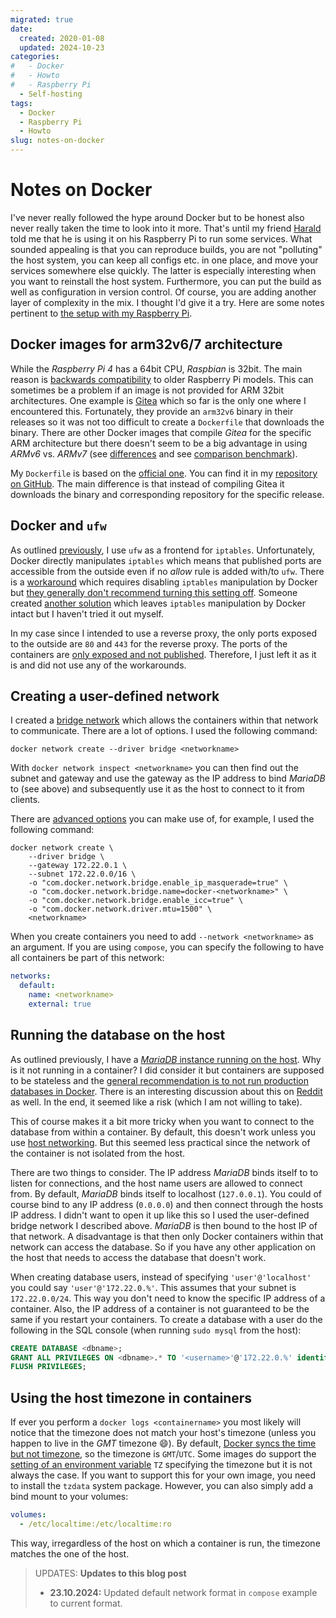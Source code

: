```yaml
---
migrated: true
date:
  created: 2020-01-08
  updated: 2024-10-23
categories:
#   - Docker
#   - Howto
#   - Raspberry Pi
  - Self-hosting
tags:
  - Docker
  - Raspberry Pi
  - Howto
slug: notes-on-docker
---
```


# Notes on Docker

I've never really followed the hype around Docker but to be honest also never really taken the time to look into it more.
That's until my friend [Harald](https://jesinger.net/) told me that he is using it on his Raspberry Pi to run some services.
What sounded appealing is that you can reproduce builds, you are not "polluting" the host system, you can keep all configs etc. in one place, and move your services somewhere else quickly.
The latter is especially interesting when you want to reinstall the host system.
Furthermore, you can put the build as well as configuration in version control.
Of course, you are adding another layer of complexity in the mix.
I thought I'd give it a try.
Here are some notes pertinent to [the setup with my Raspberry Pi](./notes-on-setting-up-my-raspberry-pi.md).

<!-- more -->

## Docker images for arm32v6/7 architecture

While the _Raspberry Pi 4_ has a 64bit CPU, _Raspbian_ is 32bit.
The main reason is [backwards compatibility](https://forums.raspberrypi.com/viewtopic.php?t=252369#p1539974) to older Raspberry Pi models.
This can sometimes be a problem if an image is not provided for ARM 32bit architectures.
One example is [Gitea](https://about.gitea.com/products/gitea/) which so far is the only one where I encountered this.
Fortunately, they provide an `arm32v6` binary in their releases so it was not too difficult to create a `Dockerfile` that downloads the binary.
There are other Docker images that compile _Gitea_ for the specific ARM architecture but there doesn't seem to be a big advantage in using _ARMv6_ vs. _ARMv7_ (see [differences](http://single-boards.com/armv6-vs-armv7/) and see [comparison benchmark](https://www.mikronauts.com/raspberry-pi/raspberry-pi-2-raspbian-vs-linero-armv6-vs-armv7/)).

My `Dockerfile` is based on the [official one](https://github.com/go-gitea/gitea/blob/main/Dockerfile).
You can find it in my [repository on GitHub](https://github.com/mschoettle/docker/tree/master/gitea).
The main difference is that instead of compiling Gitea it downloads the binary and corresponding repository for the specific release.

## Docker and `ufw`

As outlined [previously](./notes-on-setting-up-my-raspberry-pi.md#setting-up-raspbian), I use `ufw` as a frontend for `iptables`.
Unfortunately, Docker directly manipulates `iptables` which means that published ports are accessible from the outside even if no _allow_ rule is added with/to `ufw`.
There is a [workaround](https://github.com/moby/moby/issues/4737) which requires disabling `iptables` manipulation by Docker but [they generally don't recommend turning this setting off](https://docs.docker.com/network/iptables/#prevent-docker-from-manipulating-iptables).
Someone created [another solution](https://github.com/chaifeng/ufw-docker) which leaves `iptables` manipulation by Docker intact but I haven't tried it out myself.

In my case since I intended to use a reverse proxy, the only ports exposed to the outside are `80` and `443` for the reverse proxy.
The ports of the containers are [only exposed and not published](https://docs.docker.com/reference/cli/docker/container/run/#publish).
Therefore, I just left it as it is and did not use any of the workarounds.

## Creating a user-defined network

I created a [bridge network](https://docs.docker.com/engine/network/drivers/bridge/) which allows the containers within that network to communicate.
There are a lot of options.
I used the following command:

```shell
docker network create --driver bridge <networkname>
```

With `docker network inspect <networkname>` you can then find out the subnet and gateway and use the gateway as the IP address to bind _MariaDB_ to (see above) and subsequently use it as the host to connect to it from clients.

There are [advanced options](https://docs.docker.com/reference/cli/docker/network/create/#bridge-driver-options) you can make use of, for example, I used the following command:

```shell
docker network create \
    --driver bridge \
    --gateway 172.22.0.1 \
    --subnet 172.22.0.0/16 \
    -o "com.docker.network.bridge.enable_ip_masquerade=true" \
    -o "com.docker.network.bridge.name=docker-<networkname>" \
    -o "com.docker.network.bridge.enable_icc=true" \
    -o "com.docker.network.driver.mtu=1500" \
    <networkname>
```

When you create containers you need to add `--network <networkname>` as an argument.
If you are using `compose`, you can specify the following to have all containers be part of this network:

```yaml
networks:
  default:
    name: <networkname>
    external: true
```

## Running the database on the host

As outlined previously, I have a [_MariaDB_ instance running on the host](./notes-on-setting-up-my-raspberry-pi.md).
Why is it not running in a container?
I did consider it but containers are supposed to be stateless and the [general recommendation is to not run production databases in Docker](https://vsupalov.com/database-in-docker/).
There is an interesting discussion about this on [Reddit](https://www.reddit.com/r/docker/comments/amo2cc/running_production_databases_in_docker/) as well.
In the end, it seemed like a risk (which I am not willing to take).

This of course makes it a bit more tricky when you want to connect to the database from within a container.
By default, this doesn't work unless you use [host networking](https://docs.docker.com/engine/network/drivers/host/).
But this seemed less practical since the network of the container is not isolated from the host.

There are two things to consider.
The IP address _MariaDB_ binds itself to to listen for connections, and the host name users are allowed to connect from.
By default, _MariaDB_ binds itself to localhost (`127.0.0.1`).
You could of course bind to any IP address (`0.0.0.0`) and then connect through the hosts IP address.
I didn't want to open it up like this so I used the user-defined bridge network I described above.
_MariaDB_ is then bound to the host IP of that network.
A disadvantage is that then only Docker containers within that network can access the database.
So if you have any other application on the host that needs to access the database that doesn't work.

When creating database users, instead of specifying `'user'@'localhost'` you could say `'user'@'172.22.0.%'`.
This assumes that your subnet is `172.22.0.0/24`.
This way you don't need to know the specific IP address of a container.
Also, the IP address of a container is not guaranteed to be the same if you restart your containers.
To create a database with a user do the following in the SQL console (when running `sudo mysql` from the host):

```sql
CREATE DATABASE <dbname>;
GRANT ALL PRIVILEGES ON <dbname>.* TO '<username>'@'172.22.0.%' identified by 'my-super-long-secret-password';
FLUSH PRIVILEGES;
```

## Using the host timezone in containers

If ever you perform a `docker logs <containername>` you most likely will notice that the timezone does not match your host's timezone (unless you happen to live in the _GMT_ timezone :smile:).
By default, [Docker syncs the time but not timezone](https://stackoverflow.com/q/22800624), so the timezone is `GMT`/`UTC`.
Some images do support the [setting of an environment variable](https://github.com/docker-library/redis/issues/127) `TZ` specifying the timezone but it is not always the case.
If you want to support this for your own image, you need to install the `tzdata` system package.
However, you can also simply add a bind mount to your volumes:

```yaml
volumes:
  - /etc/localtime:/etc/localtime:ro
```

This way, irregardless of the host on which a container is run, the timezone matches the one of the host.

> UPDATES: **Updates to this blog post**
>
> - **23.10.2024:** Updated default network format in `compose` example to current format.
